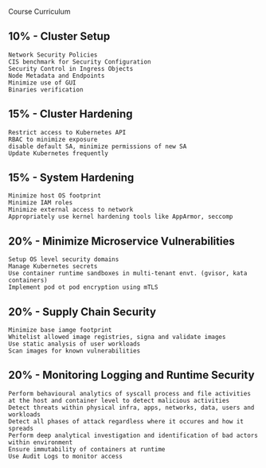 Course Curriculum

## 10% - Cluster Setup
    Network Security Policies
    CIS benchmark for Security Configuration
    Security Control in Ingress Objects
    Node Metadata and Endpoints
    Minimize use of GUI
    Binaries verification
## 15% - Cluster Hardening
    Restrict access to Kubernetes API
    RBAC to minimize exposure
    disable default SA, minimize permissions of new SA
    Update Kubernetes frequently 
## 15% - System Hardening
    Minimize host OS footprint
    Minimize IAM roles
    Minimize external access to network
    Appropriately use kernel hardening tools like AppArmor, seccomp
## 20% - Minimize Microservice Vulnerabilities
    Setup OS level security domains
    Manage Kubernetes secrets
    Use container runtime sandboxes in multi-tenant envt. (gvisor, kata containers)
    Implement pod ot pod encryption using mTLS
## 20% - Supply Chain Security
    Minimize base iamge footprint
    Whitelist allowed image registries, signa and validate images
    Use static analysis of user workloads
    Scan images for known vulnerabilities
## 20% - Monitoring Logging and Runtime Security
    Perform behavioural analytics of syscall process and file activities at the host and container level to detect malicious activities
    Detect threats within physical infra, apps, networks, data, users and workloads
    Detect all phases of attack regardless where it occures and how it spreads
    Perform deep analytical investigation and identification of bad actors within environment
    Ensure immutability of containers at runtime
    Use Audit Logs to monitor access
